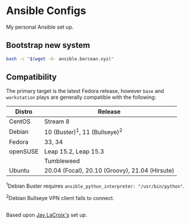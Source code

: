 # Ansible Configs
My personal Ansible set up.

## Bootstrap new system
```bash
bash -c "$(wget -O- ansible.borcean.xyz)"
```

## Compatibility
The primary target is the latest Fedora release, however `base` and `workstation` plays are generally compatible with the following:

| Distro | Release |
| --- | --- |
| CentOS | Stream 8 |
| Debian | 10 (Buster)<sup>1</sup>, 11 (Bullseye)<sup>2</sup> |
| Fedora | 33, 34 |
| openSUSE | Leap 15.2, Leap 15.3 |
| | Tumbleweed |
| Ubuntu | 20.04 (Focal), 20.10 (Groovy), 21.04 (Hirsute) |


<sup>1</sup>Debian Buster requires `ansible_python_interpreter: "/usr/bin/python"`.

<sup>2</sup>Debian Bullseye VPN client fails to connect.

##
Based upon [Jay LaCroix's](https://github.com/LearnLinuxTV/personal_ansible_desktop_configs) set up.